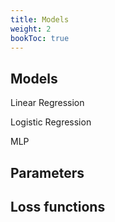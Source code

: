```yaml
---
title: Models
weight: 2
bookToc: true
---
```


## Models

Linear Regression

Logistic Regression

MLP

## Parameters

## Loss functions
